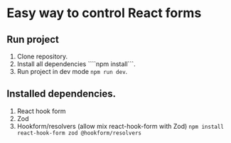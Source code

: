 # Easy way to control React forms

## Run project
1. Clone repository.
2. Install all dependencies ````npm install```.
3. Run project in dev mode ```npm run dev```.

## Installed dependencies.
1. React hook form
2. Zod
3. Hookform/resolvers (allow mix react-hook-form with Zod)
```npm install react-hook-form zod @hookform/resolvers```